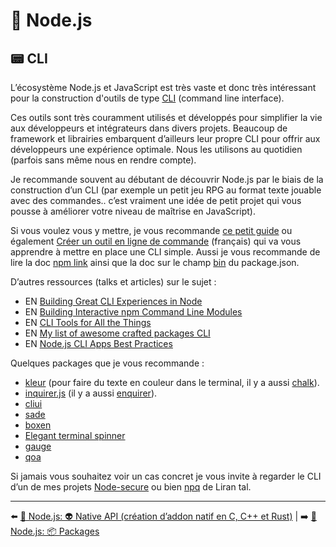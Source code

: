 # 🐢 Node.js

## 📟 CLI

L’écosystème Node.js et JavaScript est très vaste et donc très intéressant pour la construction d'outils de type [CLI](https://fr.wikipedia.org/wiki/Interface_en_ligne_de_commande) (command line interface).

Ces outils sont très couramment utilisés et développés pour simplifier la vie aux développeurs et intégrateurs dans divers projets. Beaucoup de framework et librairies embarquent d’ailleurs leur propre CLI pour offrir aux développeurs une expérience optimale. Nous les utilisons au quotidien (parfois sans même nous en rendre compte).

Je recommande souvent au débutant de découvrir Node.js par le biais de la construction d’un CLI (par exemple un petit jeu RPG au format texte jouable avec des commandes.. c’est vraiment une idée de petit projet qui vous pousse à améliorer votre niveau de maîtrise en JavaScript).

Si vous voulez vous y mettre, je vous recommande [ce petit guide](https://x-team.com/blog/a-guide-to-creating-a-nodejs-command/) ou également [Créer un outil en ligne de commande](https://oncletom.io/node.js/chapter-08/) (français) qui va vous apprendre à mettre en place une CLI simple. Aussi je vous recommande de lire la doc [npm link](https://docs.npmjs.com/cli/v6/commands/npm-link) ainsi que la doc sur le champ [bin](https://docs.npmjs.com/cli/v6/configuring-npm/package-json#bin) du package.json.

D’autres ressources (talks et articles) sur le sujet :

- EN [Building Great CLI Experiences in Node](https://www.youtube.com/watch?v=Izx3-KSuaM8&list=PLfMzBWSH11xaZvhv1X5Fq1H-oMdnAtG6k&index=45)
- EN [Building Interactive npm Command Line Modules](https://www.youtube.com/watch?v=QLat0Y3jqUA)
- EN [CLI Tools for All the Things](https://www.youtube.com/watch?v=E0Oz5s9ZjKY)
- EN [My list of awesome crafted packages CLI](https://github.com/fraxken/awesome-crafted-nodejs#cli-tty-etc)
- EN [Node.js CLI Apps Best Practices](https://github.com/lirantal/nodejs-cli-apps-best-practices)

Quelques packages que je vous recommande :

- [kleur](https://github.com/lukeed/kleur) (pour faire du texte en couleur dans le terminal, il y a aussi [chalk](https://github.com/chalk/chalk)).
- [inquirer.js](https://github.com/SBoudrias/Inquirer.js) (il y a aussi [enquirer](https://github.com/enquirer/enquirer)).
- [cliui](https://github.com/yargs/cliui)
- [sade](https://github.com/lukeed/sade)
- [boxen](https://github.com/sindresorhus/boxen)
- [Elegant terminal spinner](https://github.com/sindresorhus/ora)
- [gauge](https://github.com/npm/gauge)
- [qoa](https://github.com/klaussinani/qoa)

Si jamais vous souhaitez voir un cas concret je vous invite à regarder le CLI d’un de mes projets [Node-secure](https://github.com/ES-Community/nsecure) ou bien [npq](https://github.com/lirantal/npq) de Liran tal.

---

⬅️ [🐢 Node.js: 👽 Native API (création d’addon natif en C, C++ et Rust)](./6-native-api.md) |
➡️ [🐢 Node.js: 📦 Packages](./8-packages.md)

